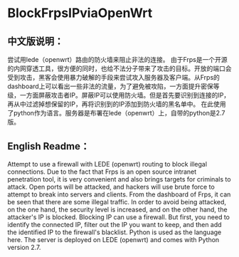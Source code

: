 # BlockFrpsIPviaOpenWrt
## 中文版说明：
尝试用lede（openwrt）路由的防火墙来阻止非法的连接。
由于Frps是一个开源的内网穿透工具，很方便的同时，也给不法分子带来了攻击的目标。开放的端口会受到攻击，黑客会使用暴力破解的手段来尝试攻入服务器及客户端。从Frps的dashboard上可以看出一些非法的流量，为了避免被攻陷，一方面提升密保等级，一方面屏蔽攻击者IP。屏蔽IP可以使用防火墙。但是首先要识别到连接的IP，再从中过滤掉想保留的IP，再将识别到的IP添加到防火墙的黑名单中。
在此使用了python作为语言。服务器是布署在lede（openwrt）上，自带的python是2.7版。

## English Readme：
Attempt to use a firewall with LEDE (openwrt) routing to block illegal connections.
Due to the fact that Frps is an open source intranet penetration tool, it is very convenient and also brings targets for criminals to attack. Open ports will be attacked, and hackers will use brute force to attempt to break into servers and clients. From the dashboard of Frps, it can be seen that there are some illegal traffic. In order to avoid being attacked, on the one hand, the security level is increased, and on the other hand, the attacker's IP is blocked. Blocking IP can use a firewall. But first, you need to identify the connected IP, filter out the IP you want to keep, and then add the identified IP to the firewall's blacklist.
Python is used as the language here. The server is deployed on LEDE (openwrt) and comes with Python version 2.7.

